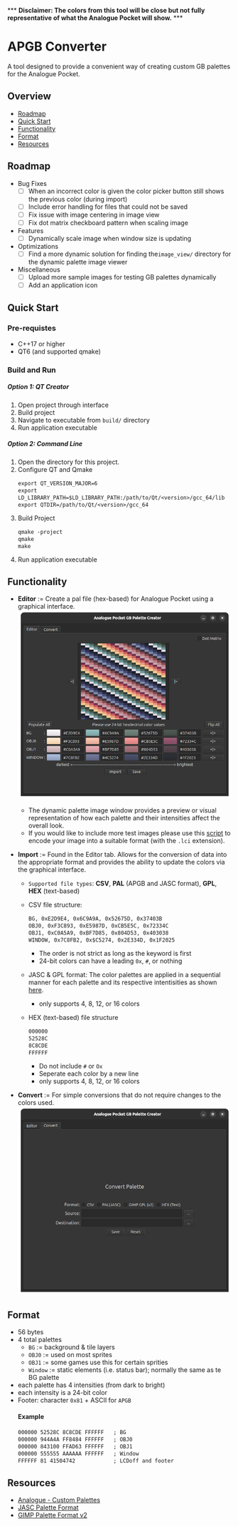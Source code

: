 *** **Disclaimer: The colors from this tool will be close but not fully representative of what the Analogue Pocket will show.** ***

# APGB Converter
A tool designed to provide a convenient way of creating custom GB palettes for the Analogue Pocket.

## Overview
- [Roadmap](#roadmap)
- [Quick Start](#quick-start)
- [Functionality](#functionality)
- [Format](#format)
- [Resources](#resources)

## Roadmap
- Bug Fixes
    - [ ] When an incorrect color is given the color picker button still shows the previous color (during import)
    - [ ] Include error handling for files that could not be saved
    - [ ] Fix issue with image centering in image view
    - [ ] Fix dot matrix checkboard pattern when scaling image
- Features
    - [ ] Dynamically scale image when window size is updating
- Optimizations
    - [ ] Find a more dynamic solution for finding the`image_view/` directory for the dynamic palette image viewer
- Miscellaneous
    - [ ] Upload more sample images for testing GB palettes dynamically
    - [ ] Add an application icon

## Quick Start
### Pre-requistes
- C++17 or higher
- QT6 (and supported qmake)

### Build and Run
##### Option 1: QT Creator
1. Open project through interface
2. Build project
3. Navigate to executable from `build/` directory 
4. Run application executable
##### Option 2: Command Line
1. Open the directory for this project.
2. Configure QT and Qmake
    ```
    export QT_VERSION_MAJOR=6
    export LD_LIBRARY_PATH=$LD_LIBRARY_PATH:/path/to/Qt/<version>/gcc_64/lib
    export QTDIR=/path/to/Qt/<version>/gcc_64
    ```
3. Build Project
     ```
    qmake -project 
    qmake
    make
    ```
3. Run application executable

## Functionality
- **Editor** := Create a pal file (hex-based) for Analogue Pocket using a graphical interface.
![](/graphics/visual/editor.png)
    - The dynamic palette image window provides a preview or visual representation of how each palette and their intensities affect the overall look.
    - If you would like to include more test images please use this [script](https://github.com/KofiAnnan97/quick_scripts/tree/master/Recreation/limited_color_img_format) to encode your image into a suitable format (with the `.lci` extension). 

- **Import** := Found in the Editor tab. Allows for the conversion of data into the appropriate format and provides the ability to update the colors via the graphical interface. 
    - `Supported file types`: **CSV**, **PAL** (APGB and JASC format), **GPL**, **HEX** (text-based)
    - CSV file structure:
       ```
       BG, 0xE2D9E4, 0x6C9A9A, 0x52675D, 0x37403B
       OBJ0, 0xF3C893, 0xE5987D, 0xCB5E5C, 0x72334C
       OBJ1, 0xC0A5A9, 0xBF7D85, 0x804D53, 0x403038
       WINDOW, 0x7C8FB2, 0x$C5274, 0x2E334D, 0x1F2025
       ```
       - The order is not strict as long as the keyword is first
       - 24-bit colors can have a leading `0x`, `#`, or nothing
    
    - JASC & GPL format:  The color palettes are applied in a sequential manner for each palette and its respective intentisities as shown [here](#example).
        - only supports 4, 8, 12, or 16 colors
    - HEX (text-based) file structure
        ```
        000000 
        52528C 
        8C8CDE 
        FFFFFF
        ```
        - Do not include `#` or `Ox` 
        - Seperate each color by a new line
        - only supports 4, 8, 12, or 16 colors

- **Convert** := For simple conversions that do not require changes to the colors used.
![](/graphics/visual/convert.png)

## Format
- 56 bytes
- 4 total palettes
    - `BG` := background & tile layers
    - `OBJ0` := used on most sprites
    - `OBJ1` := some games use this for certain sprities
    - `Window` := static elements (i.e. status bar); normally the same as te BG palette
- each palette has 4 intensities (from dark to bright)
- each intensity is a 24-bit color
- Footer: character `0x81` + ASCII for `APGB`
    #### Example
    ```
    000000 52528C 8C8CDE FFFFFF   ; BG
    000000 944A4A FF8484 FFFFFF   ; OBJ0
    000000 843100 FFAD63 FFFFFF   ; OBJ1
    000000 555555 AAAAAA FFFFFF   ; Window
    FFFFFF 81 41504742            ; LCDoff and footer
    ```

## Resources
- [Analogue - Custom Palettes](https://www.analogue.co/developer/docs/custom-palettes)
- [JASC Palette Format](https://liero.nl/lierohack/docformats/other-jasc.html)
- [GIMP Palette Format v2](https://developer.gimp.org/core/standards/gpl/)
